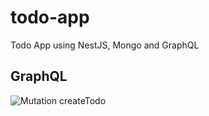 # todo-app
Todo App using NestJS, Mongo and GraphQL

## GraphQL

![Mutation createTodo](https://raw.githubusercontent.com/jennndol/todo-app/master/static/create-todo.png "Mutation createTodo")
